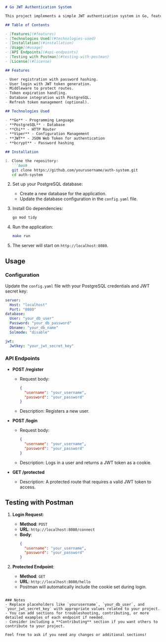 ```markdown
# Go JWT Authentication System

This project implements a simple JWT authentication system in Go, featuring user registration, login, and token management. The application utilizes PostgreSQL for data storage and includes middleware for protecting routes.

## Table of Contents

- [Features](#features)
- [Technologies Used](#technologies-used)
- [Installation](#installation)
- [Usage](#usage)
- [API Endpoints](#api-endpoints)
- [Testing with Postman](#testing-with-postman)
- [License](#license)

## Features

- User registration with password hashing.
- User login with JWT token generation.
- Middleware to protect routes.
- Token expiration handling.
- Database integration with PostgreSQL.
- Refresh token management (optional).

## Technologies Used

- **Go** - Programming Language
- **PostgreSQL** - Database
- **Chi** - HTTP Router
- **Viper** - Configuration Management
- **JWT** - JSON Web Token for authentication
- **bcrypt** - Password hashing

## Installation

1. Clone the repository:
   ```bash
   git clone https://github.com/yourusername/auth-system.git
   cd auth-system
   ```

2. Set up your PostgreSQL database:
   - Create a new database for the application.
   - Update the database configuration in the `config.yaml` file.

3. Install Go dependencies:
   ```bash
   go mod tidy
   ```

4. Run the application:
   ```bash
   make run
   ```

5. The server will start on `http://localhost:8080`.

## Usage

### Configuration

Update the `config.yaml` file with your PostgreSQL credentials and JWT secret key:

```yaml
server:
  Host: "localhost"
  Port: "8080"
database:
  User: "your_db_user"
  Password: "your_db_password"
  Dbname: "your_db_name"
  Sslmode: "disable"

jwt:
  Jwtkey: "your_jwt_secret_key"
```

### API Endpoints

- **POST /register**
  - Request body:
    ```json
    {
      "username": "your_username",
      "password": "your_password"
    }
    ```
  - Description: Registers a new user.

- **POST /login**
  - Request body:
    ```json
    {
      "username": "your_username",
      "password": "your_password"
    }
    ```
  - Description: Logs in a user and returns a JWT token as a cookie.

- **GET /protected**
  - Description: A protected route that requires a valid JWT token to access.

## Testing with Postman

1. **Login Request**:
   - **Method**: `POST`
   - **URL**: `http://localhost:8080/connect`
   - **Body**:
     ```json
     {
       "username": "your_username",
       "password": "your_password"
     }
     ```

2. **Protected Endpoint**:
   - **Method**: `GET`
   - **URL**: `http://localhost:8080/hello`
   - Postman will automatically include the cookie set during login.


```

### Notes
- Replace placeholders like `yourusername`, `your_db_user`, and `your_jwt_secret_key` with appropriate values related to your project.
- You can add sections for troubleshooting, contributing, or more detailed examples of each endpoint if needed.
- Consider including a **Contributing** section if you want others to contribute to your project. 

Feel free to ask if you need any changes or additional sections!
